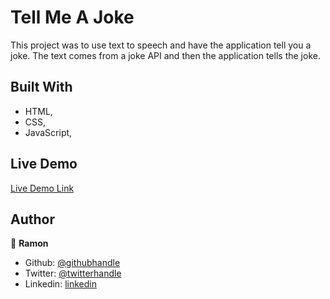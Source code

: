 # Tell Me A Joke

This project was to use text to speech and have the application tell you a joke. The text comes from a joke API and then the application tells the joke.

## Built With

- HTML,
- CSS,
- JavaScript,

## Live Demo

[Live Demo Link]()

## Author

👤 **Ramon**

- Github: [@githubhandle](https://github.com/Ramon-Carrillo)
- Twitter: [@twitterhandle](https://twitter.com/ramon_de_NL)
- Linkedin: [linkedin](https://www.linkedin.com/in/ramon-carrillo-54525a1ab/)

